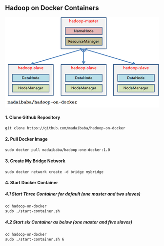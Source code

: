 ## Hadoop on Docker Containers


![alt tag](https://raw.githubusercontent.com/madaibaba/hadoop-on-docker/master/hadoop-on-docker.png)


#### 1. Clone Github Repository

```
git clone https://github.com/madaibaba/hadoop-on-docker
```

#### 2. Pull Docker Image

```
sudo docker pull madaibaba/hadoop-one-docker:1.0
```

#### 3. Create My Bridge Network

```
sudo docker network create -d bridge mybridge
```

#### 4. Start Docker Container

##### 4.1 Start Three Container for default (one master and two slaves)

```
cd hadoop-on-docker
sudo ./start-container.sh
```

##### 4.2 Start six Container as below (one master and five slaves)

```
cd hadoop-on-docker
sudo ./start-container.sh 6
```
